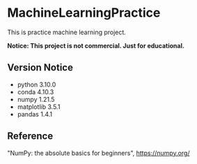 # MachineLearningPractice
This is practice machine learning project.   

**Notice: This project is not commercial. Just for educational.**


## Version Notice
* python 3.10.0
* conda 4.10.3
* numpy 1.21.5
* matplotlib 3.5.1
* pandas 1.4.1

## Reference
"NumPy: the absolute basics for beginners", https://numpy.org/
